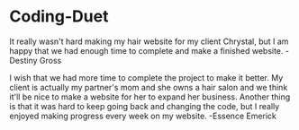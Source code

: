 # Coding-Duet


It really wasn't hard making my hair website for my client Chrystal, but I am happy that we had enough time to complete and make a finished website.  -Destiny Gross



I wish that we had more time to complete the project to make it better. My client is actually my partner's mom and she owns a hair salon and we think it'll be nice to make a website for her to expand her business. Another thing is that it was hard to keep going back and changing the code, but I really enjoyed making progress every week on my website.   -Essence Emerick
